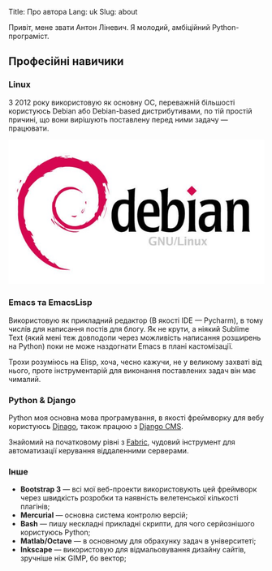 Title: Про автора
Lang: uk
Slug: about

Привіт, мене звати Антон Ліневич. Я молодий, амбіційний Python-програміст.

## Професійні навичики
### Linux 
З 2012 року використовую як основну ОС, переважній більшості користуюсь Debian або Debian-based
дистрибутивами, по тій простій причині, що вони вирішують поставлену перед ними задачу &mdash;
працювати.

![Debian](/images/debian.jpg)

### Emacs та EmacsLisp
Використовую як прикладний редактор (В якості IDE &mdash; Pycharm), в тому числів для написання
постів для блогу. Як не крути, а ніякий Sublime Text (який мені теж довподопи через можливість
написання розширень на Python) поки не може наздогнати Emacs в плані кастомізації.

Трохи розуміюсь на Elisp, хоча, чесно кажучи, не у великому захваті від нього, проте інструментарій
для виконання поставлених задач він має чималий.

### Python &amp; Django
Python моя основна мова програмування, в якості фреймворку для вебу користуюсь 
[Djnago](https://www.djangoproject.com/), також працюю з [Django CMS](http://www.django-cms.org/).

Знайомий на початковому рівні з [Fabric](http://www.fabfile.org/), чудовий інструмент для 
автоматизації керування віддаленними серверами.

### Інше

- **Bootstrap 3** &mdash; всі мої веб-проекти використовують цей фреймворк через швидкість розробки
та наявність велетенської кількості плагінів;
- **Mercurial** &mdash; основна система контролю версій;
- **Bash** &mdash; пишу нескладні прикладні скрипти, для чого серйознішого користуюсь Python;
- **Matlab/Octave** &mdash; в основному для обрахунку задач в університеті;
- **Inkscape** &mdash; використовую для відмальовування дизайну сайтів, зручніше ніж GIMP, бо
вектор;
